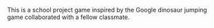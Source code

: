 This is a school project game inspired by the Google dinosaur jumping game collaborated with a fellow classmate.
